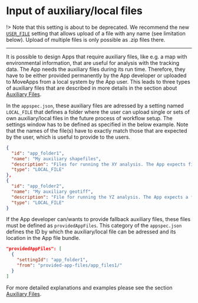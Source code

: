 # Input of auxiliary/local files

!> Note that this setting is about to be deprecated. We recommend the new [`USER_FILE`](appspec/current/settings/user_file.md) setting that allows upload of a file with any name (see limitation below). Upload of multiple files is only possible as .zip files there.

---

It is possible to design Apps that require auxiliary files, like e.g. a map with environmental information, that are useful for analysis with the tracking data. The App needs the auxiliary files during its run time. Therefore, they have to be either provided permanently by the App developer or uploaded to MoveApps from a local system by the App user. This leads to three types of auxiliary files that are described in more details in the section about [Auxiliary Files](auxiliary.md).

In the `appspec.json`, these auxiliary files are adressed by a setting named `LOCAL_FILE` that defines a folder where the user can upload single or sets of own auxiliary/local files in the future process of workflow setup. The settings window has to be defined as specified in the below example. Note that the names of the file(s) have to exactly match those that are expected by the user, which is useful to provide to the users.

```appspec.json
{
  "id": "app_folder1",
  "name": "My auxiliary shapefiles",
  "description": "Files for running the XY analysis. The App expects files with the exact names: 1. `My_Auxiliary_Shapefile.cpg`, 2. `My_Auxiliary_Shapefile.dbf`, 3. `My_Auxiliary_Shapefile.prj`, 4. `My_Auxiliary_Shapefile.shp`, 5. `My_Auxiliary_Shapefile.shx`.",
  "type": "LOCAL_FILE"
},
{
  "id": "app_folder2",
  "name": "My auxiliary geotiff",
  "description": "File for running the YZ analysis. The App expects a file with the exact name: `My_Auxiliary_Geofile.geotiff`.",
  "type": "LOCAL_FILE"
}
```

If the App developer can/wants to provide fallback auxiliary files, these files must be defined as `providedAppFiles`. This category of the `appspec.json` defines the ID by which the auxiliary/local file can be adressed and its location in the App file bundle.


```appspec.json
"providedAppFiles": [
  {
    "settingId": "app_folder1",
    "from": "provided-app-files/app_files1/"
  }
]
```

For more detailed explanations and examples please see the section [Auxiliary Files](auxiliary.md).